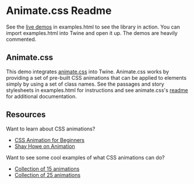 # Animate.css Readme

See the [live demos](//mikewesthad.com/twine-resources/library-integrations/animate.css/examples.html) in examples.html to see the library in action. You can import examples.html into Twine and open it up. The demos are heavily commented.

## Animate.css

This demo integrates [animate.css](https://daneden.github.io/animate.css/) into Twine. Animate.css works by providing a set of pre-built CSS animations that can be applied to elements simply by using a set of class names. See the passages and story stylesheets in examples.html for instructions and see animate.css's [readme](https://github.com/daneden/animate.css/blob/master/README.md) for additional documentation.

## Resources

Want to learn about CSS animations?

- [CSS Animation for Beginners](https://robots.thoughtbot.com/css-animation-for-beginners)
- [Shay Howe on Animation](http://learn.shayhowe.com/advanced-html-css/transitions-animations/)

Want to see some cool examples of what CSS animations can do?

- [Collection of 15 animations](https://webdesign.tutsplus.com/articles/15-inspiring-examples-of-css-animation-on-codepen--cms-23937)
- [Collection of 25 animations](http://www.cssreflex.com/inspiring-css3-codepen-demos/)